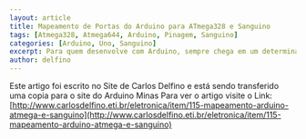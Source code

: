 ```yaml
---
layout: article
title: Mapeamento de Portas do Arduino para ATmega328 e Sanguino
tags: [Atmega328, Atmega644, Arduino, Pinagem, Sanguino]
categories: [Arduino, Uno, Sanguino]
excerpt: Para quem desenvolve com Arduino, sempre chega em um determinado momento que quer migrar seu Firmware para um ATMega isolado ou outro dispositivo mais poderoso, abaixo segue uma tabela que ajuda a fazer o mapeamento das poftas entre os Chips ATmega(168/328/238p) SMD ou DIP e o Sanguino com ATMega644P DIP (40 pinos).
author: delfino
---
```

Este artigo foi escrito no Site de Carlos Delfino e está sendo transferido uma copia para o site do Arduino Minas
Para ver o artigo visite o Link: [http://www.carlosdelfino.eti.br/eletronica/item/115-mapeamento-arduino-atmega-e-sanguino](http://www.carlosdelfino.eti.br/eletronica/item/115-mapeamento-arduino-atmega-e-sanguino)